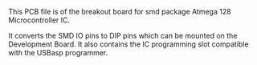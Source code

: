 This PCB file is of the breakout board for smd package Atmega 128 Microcontroller IC. 

It converts the SMD IO pins to DIP pins which can be mounted on the Development Board. It also contains the IC programming slot compatible with the USBasp programmer.